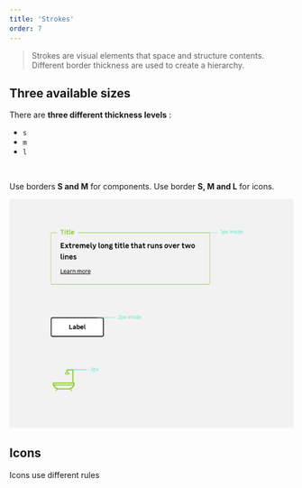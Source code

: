 ```yaml
---
title: 'Strokes'
order: 7
---
```


> Strokes are visual elements that space and structure contents. Different border thickness are used to create a hierarchy.

## Three available sizes

There are **three different thickness levels** :
* `s`
* `m`
* `l`

<br>

<hintitem>Use borders **S and M** for components.</hintitem>
<hintitem dont="true">Use border **S, M and L** for icons.</hintitem>

![strokesExemples](StrokesExemples.png)

## Icons

Icons use different rules <br>
